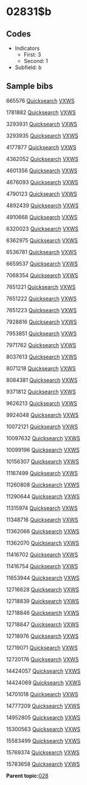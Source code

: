 # 02831$b

## Codes

-   Indicators
    -   First: 3
    -   Second: 1
-   Subfield: b

## Sample bibs

665576 [Quicksearch](https://search.library.yale.edu/catalog/665576) [VXWS](http://prodorbis.library.yale.edu:7014/vxws/GetHoldingsService?bibId=665576)

1781882 [Quicksearch](https://search.library.yale.edu/catalog/1781882) [VXWS](http://prodorbis.library.yale.edu:7014/vxws/GetHoldingsService?bibId=1781882)

3293931 [Quicksearch](https://search.library.yale.edu/catalog/3293931) [VXWS](http://prodorbis.library.yale.edu:7014/vxws/GetHoldingsService?bibId=3293931)

3293935 [Quicksearch](https://search.library.yale.edu/catalog/3293935) [VXWS](http://prodorbis.library.yale.edu:7014/vxws/GetHoldingsService?bibId=3293935)

4177877 [Quicksearch](https://search.library.yale.edu/catalog/4177877) [VXWS](http://prodorbis.library.yale.edu:7014/vxws/GetHoldingsService?bibId=4177877)

4362052 [Quicksearch](https://search.library.yale.edu/catalog/4362052) [VXWS](http://prodorbis.library.yale.edu:7014/vxws/GetHoldingsService?bibId=4362052)

4601356 [Quicksearch](https://search.library.yale.edu/catalog/4601356) [VXWS](http://prodorbis.library.yale.edu:7014/vxws/GetHoldingsService?bibId=4601356)

4676093 [Quicksearch](https://search.library.yale.edu/catalog/4676093) [VXWS](http://prodorbis.library.yale.edu:7014/vxws/GetHoldingsService?bibId=4676093)

4790123 [Quicksearch](https://search.library.yale.edu/catalog/4790123) [VXWS](http://prodorbis.library.yale.edu:7014/vxws/GetHoldingsService?bibId=4790123)

4892439 [Quicksearch](https://search.library.yale.edu/catalog/4892439) [VXWS](http://prodorbis.library.yale.edu:7014/vxws/GetHoldingsService?bibId=4892439)

4910668 [Quicksearch](https://search.library.yale.edu/catalog/4910668) [VXWS](http://prodorbis.library.yale.edu:7014/vxws/GetHoldingsService?bibId=4910668)

6320023 [Quicksearch](https://search.library.yale.edu/catalog/6320023) [VXWS](http://prodorbis.library.yale.edu:7014/vxws/GetHoldingsService?bibId=6320023)

6362975 [Quicksearch](https://search.library.yale.edu/catalog/6362975) [VXWS](http://prodorbis.library.yale.edu:7014/vxws/GetHoldingsService?bibId=6362975)

6536781 [Quicksearch](https://search.library.yale.edu/catalog/6536781) [VXWS](http://prodorbis.library.yale.edu:7014/vxws/GetHoldingsService?bibId=6536781)

6659537 [Quicksearch](https://search.library.yale.edu/catalog/6659537) [VXWS](http://prodorbis.library.yale.edu:7014/vxws/GetHoldingsService?bibId=6659537)

7068354 [Quicksearch](https://search.library.yale.edu/catalog/7068354) [VXWS](http://prodorbis.library.yale.edu:7014/vxws/GetHoldingsService?bibId=7068354)

7651221 [Quicksearch](https://search.library.yale.edu/catalog/7651221) [VXWS](http://prodorbis.library.yale.edu:7014/vxws/GetHoldingsService?bibId=7651221)

7651222 [Quicksearch](https://search.library.yale.edu/catalog/7651222) [VXWS](http://prodorbis.library.yale.edu:7014/vxws/GetHoldingsService?bibId=7651222)

7651223 [Quicksearch](https://search.library.yale.edu/catalog/7651223) [VXWS](http://prodorbis.library.yale.edu:7014/vxws/GetHoldingsService?bibId=7651223)

7928816 [Quicksearch](https://search.library.yale.edu/catalog/7928816) [VXWS](http://prodorbis.library.yale.edu:7014/vxws/GetHoldingsService?bibId=7928816)

7953851 [Quicksearch](https://search.library.yale.edu/catalog/7953851) [VXWS](http://prodorbis.library.yale.edu:7014/vxws/GetHoldingsService?bibId=7953851)

7971762 [Quicksearch](https://search.library.yale.edu/catalog/7971762) [VXWS](http://prodorbis.library.yale.edu:7014/vxws/GetHoldingsService?bibId=7971762)

8037613 [Quicksearch](https://search.library.yale.edu/catalog/8037613) [VXWS](http://prodorbis.library.yale.edu:7014/vxws/GetHoldingsService?bibId=8037613)

8071218 [Quicksearch](https://search.library.yale.edu/catalog/8071218) [VXWS](http://prodorbis.library.yale.edu:7014/vxws/GetHoldingsService?bibId=8071218)

8084381 [Quicksearch](https://search.library.yale.edu/catalog/8084381) [VXWS](http://prodorbis.library.yale.edu:7014/vxws/GetHoldingsService?bibId=8084381)

9371812 [Quicksearch](https://search.library.yale.edu/catalog/9371812) [VXWS](http://prodorbis.library.yale.edu:7014/vxws/GetHoldingsService?bibId=9371812)

9626213 [Quicksearch](https://search.library.yale.edu/catalog/9626213) [VXWS](http://prodorbis.library.yale.edu:7014/vxws/GetHoldingsService?bibId=9626213)

9924048 [Quicksearch](https://search.library.yale.edu/catalog/9924048) [VXWS](http://prodorbis.library.yale.edu:7014/vxws/GetHoldingsService?bibId=9924048)

10072121 [Quicksearch](https://search.library.yale.edu/catalog/10072121) [VXWS](http://prodorbis.library.yale.edu:7014/vxws/GetHoldingsService?bibId=10072121)

10097632 [Quicksearch](https://search.library.yale.edu/catalog/10097632) [VXWS](http://prodorbis.library.yale.edu:7014/vxws/GetHoldingsService?bibId=10097632)

10099196 [Quicksearch](https://search.library.yale.edu/catalog/10099196) [VXWS](http://prodorbis.library.yale.edu:7014/vxws/GetHoldingsService?bibId=10099196)

10156307 [Quicksearch](https://search.library.yale.edu/catalog/10156307) [VXWS](http://prodorbis.library.yale.edu:7014/vxws/GetHoldingsService?bibId=10156307)

11167499 [Quicksearch](https://search.library.yale.edu/catalog/11167499) [VXWS](http://prodorbis.library.yale.edu:7014/vxws/GetHoldingsService?bibId=11167499)

11260808 [Quicksearch](https://search.library.yale.edu/catalog/11260808) [VXWS](http://prodorbis.library.yale.edu:7014/vxws/GetHoldingsService?bibId=11260808)

11290644 [Quicksearch](https://search.library.yale.edu/catalog/11290644) [VXWS](http://prodorbis.library.yale.edu:7014/vxws/GetHoldingsService?bibId=11290644)

11315974 [Quicksearch](https://search.library.yale.edu/catalog/11315974) [VXWS](http://prodorbis.library.yale.edu:7014/vxws/GetHoldingsService?bibId=11315974)

11348716 [Quicksearch](https://search.library.yale.edu/catalog/11348716) [VXWS](http://prodorbis.library.yale.edu:7014/vxws/GetHoldingsService?bibId=11348716)

11362066 [Quicksearch](https://search.library.yale.edu/catalog/11362066) [VXWS](http://prodorbis.library.yale.edu:7014/vxws/GetHoldingsService?bibId=11362066)

11362070 [Quicksearch](https://search.library.yale.edu/catalog/11362070) [VXWS](http://prodorbis.library.yale.edu:7014/vxws/GetHoldingsService?bibId=11362070)

11416702 [Quicksearch](https://search.library.yale.edu/catalog/11416702) [VXWS](http://prodorbis.library.yale.edu:7014/vxws/GetHoldingsService?bibId=11416702)

11416754 [Quicksearch](https://search.library.yale.edu/catalog/11416754) [VXWS](http://prodorbis.library.yale.edu:7014/vxws/GetHoldingsService?bibId=11416754)

11653944 [Quicksearch](https://search.library.yale.edu/catalog/11653944) [VXWS](http://prodorbis.library.yale.edu:7014/vxws/GetHoldingsService?bibId=11653944)

12716628 [Quicksearch](https://search.library.yale.edu/catalog/12716628) [VXWS](http://prodorbis.library.yale.edu:7014/vxws/GetHoldingsService?bibId=12716628)

12718839 [Quicksearch](https://search.library.yale.edu/catalog/12718839) [VXWS](http://prodorbis.library.yale.edu:7014/vxws/GetHoldingsService?bibId=12718839)

12718846 [Quicksearch](https://search.library.yale.edu/catalog/12718846) [VXWS](http://prodorbis.library.yale.edu:7014/vxws/GetHoldingsService?bibId=12718846)

12718847 [Quicksearch](https://search.library.yale.edu/catalog/12718847) [VXWS](http://prodorbis.library.yale.edu:7014/vxws/GetHoldingsService?bibId=12718847)

12718976 [Quicksearch](https://search.library.yale.edu/catalog/12718976) [VXWS](http://prodorbis.library.yale.edu:7014/vxws/GetHoldingsService?bibId=12718976)

12719071 [Quicksearch](https://search.library.yale.edu/catalog/12719071) [VXWS](http://prodorbis.library.yale.edu:7014/vxws/GetHoldingsService?bibId=12719071)

12720176 [Quicksearch](https://search.library.yale.edu/catalog/12720176) [VXWS](http://prodorbis.library.yale.edu:7014/vxws/GetHoldingsService?bibId=12720176)

14424057 [Quicksearch](https://search.library.yale.edu/catalog/14424057) [VXWS](http://prodorbis.library.yale.edu:7014/vxws/GetHoldingsService?bibId=14424057)

14424069 [Quicksearch](https://search.library.yale.edu/catalog/14424069) [VXWS](http://prodorbis.library.yale.edu:7014/vxws/GetHoldingsService?bibId=14424069)

14701018 [Quicksearch](https://search.library.yale.edu/catalog/14701018) [VXWS](http://prodorbis.library.yale.edu:7014/vxws/GetHoldingsService?bibId=14701018)

14777209 [Quicksearch](https://search.library.yale.edu/catalog/14777209) [VXWS](http://prodorbis.library.yale.edu:7014/vxws/GetHoldingsService?bibId=14777209)

14952805 [Quicksearch](https://search.library.yale.edu/catalog/14952805) [VXWS](http://prodorbis.library.yale.edu:7014/vxws/GetHoldingsService?bibId=14952805)

15300563 [Quicksearch](https://search.library.yale.edu/catalog/15300563) [VXWS](http://prodorbis.library.yale.edu:7014/vxws/GetHoldingsService?bibId=15300563)

15583499 [Quicksearch](https://search.library.yale.edu/catalog/15583499) [VXWS](http://prodorbis.library.yale.edu:7014/vxws/GetHoldingsService?bibId=15583499)

15769374 [Quicksearch](https://search.library.yale.edu/catalog/15769374) [VXWS](http://prodorbis.library.yale.edu:7014/vxws/GetHoldingsService?bibId=15769374)

15783658 [Quicksearch](https://search.library.yale.edu/catalog/15783658) [VXWS](http://prodorbis.library.yale.edu:7014/vxws/GetHoldingsService?bibId=15783658)

**Parent topic:**[028](../../tags/028/028.md)

